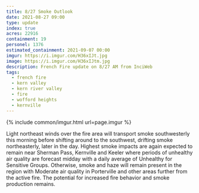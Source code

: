 ```yaml
---
title: 8/27 Smoke Outlook
date: 2021-08-27 09:00
type: update
index: true
acres: 22916
containment: 19
personel: 1376
estimated_containment: 2021-09-07 00:00
imgur: https://i.imgur.com/H36xIJt.jpg
image: https://i.imgur.com/H36xIJtm.jpg
description: French Fire update on 8/27 AM from InciWeb
tags:
  - french fire
  - kern valley
  - kern river valley
  - fire
  - wofford heights
  - kernville
---
```

{% include common/imgur.html url=page.imgur %}

Light northeast winds over the fire area will transport smoke southwesterly this morning before shifting around to the southwest, drifting smoke northeasterly, later in the day. Highest smoke impacts are again expected to remain near Sherman Pass, Kernville and Keeler where periods of unhealthy air quality are forecast midday with a daily average of Unhealthy for Sensitive Groups. Otherwise, smoke and haze will remain present in the region with Moderate air quality in Porterville and other areas further from the active fire. The potential for increased fire behavior and smoke production remains.
